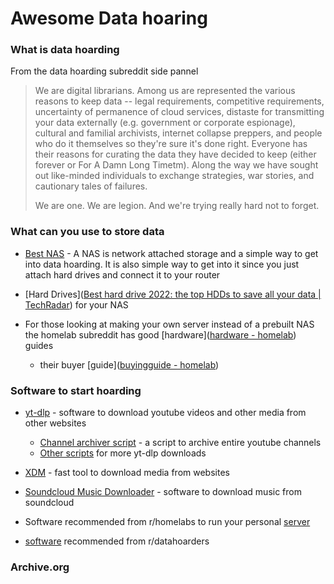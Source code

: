 # Awesome Data hoaring

### What is data hoarding

From the data hoarding subreddit side pannel

> We are digital librarians. Among us are represented the various 
> reasons to keep data -- legal requirements, competitive requirements, 
> uncertainty of permanence of cloud services, distaste for transmitting 
> your data externally (e.g. government or corporate espionage), cultural 
> and familial archivists, internet collapse preppers, and people who do 
> it themselves so they're sure it's done right. Everyone has their 
> reasons for curating the data they have decided to keep (either forever 
> or For A Damn Long Timetm). Along the way we have sought out like-minded
>  individuals to exchange strategies, war stories, and cautionary tales 
> of failures.
> 
> We are one. We are legion. And we're trying really hard not to forget.

### What can you use to store data

- [Best NAS](https://www.pcmag.com/picks/the-best-nas-network-attached-storage-devices) - A NAS is network attached storage and a simple way to get into data hoarding. It is also simple way to get into it since you just attach hard drives and connect it to your router

- [Hard Drives]([Best hard drive 2022: the top HDDs to save all your data | TechRadar](https://www.techradar.com/news/10-best-internal-desktop-and-laptop-hard-disk-drives-2016)) for your NAS

- For those looking at making your own server instead of a prebuilt NAS the homelab subreddit has good [hardware]([hardware - homelab](https://old.reddit.com/r/homelab/wiki/hardware)) guides
  
  - their buyer [guide]([buyingguide - homelab](https://old.reddit.com/r/homelab/wiki/buyingguide)) 

### Software to start hoarding

- [yt-dlp]((https://github.com/yt-dlp/yt-dlp)) - software to download youtube videos and other media from other websites
  - [Channel archiver script](https://github.com/dmn001/youtube_channel_archiver) - a script to archive entire youtube channels
  - [Other scripts](https://github.com/TheFrenchGhosty/TheFrenchGhostys-Ultimate-YouTube-DL-Scripts-Collection) for more yt-dlp downloads
- [XDM](https://github.com/subhra74/xdm/tree/master) - fast tool to download media from websites

- [Soundcloud Music Downloader](https://github.com/flyingrub/scdl) - software to download music from soundcloud

- Software recommended from r/homelabs to run your personal [server](https://old.reddit.com/r/homelab/wiki/software)
- [software](https://old.reddit.com/r/DataHoarder/wiki/software) recommended from r/datahoarders 

### Archive.org


